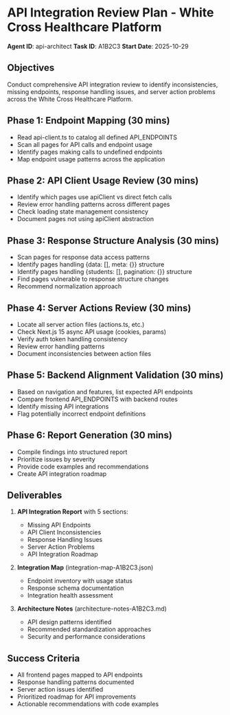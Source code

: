 # API Integration Review Plan - White Cross Healthcare Platform

**Agent ID**: api-architect
**Task ID**: A1B2C3
**Start Date**: 2025-10-29

## Objectives

Conduct comprehensive API integration review to identify inconsistencies, missing endpoints, response handling issues, and server action problems across the White Cross Healthcare Platform.

## Phase 1: Endpoint Mapping (30 mins)
- Read api-client.ts to catalog all defined API_ENDPOINTS
- Scan all pages for API calls and endpoint usage
- Identify pages making calls to undefined endpoints
- Map endpoint usage patterns across the application

## Phase 2: API Client Usage Review (30 mins)
- Identify which pages use apiClient vs direct fetch calls
- Review error handling patterns across different pages
- Check loading state management consistency
- Document pages not using apiClient abstraction

## Phase 3: Response Structure Analysis (30 mins)
- Scan pages for response data access patterns
- Identify pages handling {data: [], meta: {}} structure
- Identify pages handling {students: [], pagination: {}} structure
- Find pages vulnerable to response structure changes
- Recommend normalization approach

## Phase 4: Server Actions Review (30 mins)
- Locate all server action files (actions.ts, etc.)
- Check Next.js 15 async API usage (cookies, params)
- Verify auth token handling consistency
- Review error handling patterns
- Document inconsistencies between action files

## Phase 5: Backend Alignment Validation (30 mins)
- Based on navigation and features, list expected API endpoints
- Compare frontend API_ENDPOINTS with backend routes
- Identify missing API integrations
- Flag potentially incorrect endpoint definitions

## Phase 6: Report Generation (30 mins)
- Compile findings into structured report
- Prioritize issues by severity
- Provide code examples and recommendations
- Create API integration roadmap

## Deliverables

1. **API Integration Report** with 5 sections:
   - Missing API Endpoints
   - API Client Inconsistencies
   - Response Handling Issues
   - Server Action Problems
   - API Integration Roadmap

2. **Integration Map** (integration-map-A1B2C3.json)
   - Endpoint inventory with usage status
   - Response schema documentation
   - Integration health assessment

3. **Architecture Notes** (architecture-notes-A1B2C3.md)
   - API design patterns identified
   - Recommended standardization approaches
   - Security and performance considerations

## Success Criteria

- All frontend pages mapped to API endpoints
- Response handling patterns documented
- Server action issues identified
- Prioritized roadmap for API improvements
- Actionable recommendations with code examples

